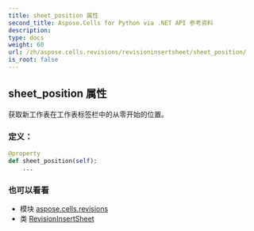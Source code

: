 ```yaml
---
title: sheet_position 属性
second_title: Aspose.Cells for Python via .NET API 参考资料
description:
type: docs
weight: 60
url: /zh/aspose.cells.revisions/revisioninsertsheet/sheet_position/
is_root: false
---
```

## sheet_position 属性

获取新工作表在工作表标签栏中的从零开始的位置。
### 定义：
```python
@property
def sheet_position(self):
    ...
```

### 也可以看看
* 模块 [aspose.cells.revisions](../../)
* 类 [RevisionInsertSheet](/cells/python-net/zh/aspose.cells.revisions/revisioninsertsheet)
